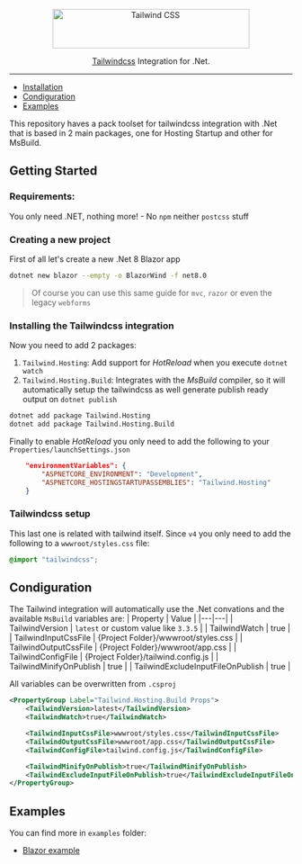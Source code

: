 <p align="center">
  <a href="https://tailwindcss.com" target="_blank">
    <picture>
      <source media="(prefers-color-scheme: dark)" srcset="https://raw.githubusercontent.com/tailwindlabs/tailwindcss/HEAD/.github/logo-dark.svg">
      <source media="(prefers-color-scheme: light)" srcset="https://raw.githubusercontent.com/tailwindlabs/tailwindcss/HEAD/.github/logo-light.svg">
      <img alt="Tailwind CSS" src="https://raw.githubusercontent.com/tailwindlabs/tailwindcss/HEAD/.github/logo-light.svg" width="350" height="70" style="max-width: 100%;">
    </picture>
  </a>
</p>

<p align="center">
  <a href="https://tailwindcss.com">Tailwindcss</a> Integration for .Net.
</p>

------
- [Installation](installing-the-tailwindcss-integration)
- [Condiguration](#condiguration)
- [Examples](#examples)

This repository haves a pack toolset for tailwindcss integration with .Net that is based in 2 main packages, one for Hosting Startup and other for MsBuild.

## Getting Started

### Requirements:

You only need .NET, nothing more! - No `npm` neither `postcss` stuff

### Creating a new project

First of all let's create a new .Net 8 Blazor app
```bash
dotnet new blazor --empty -o BlazorWind -f net8.0
```
>Of course you can use this same guide for `mvc`, `razor` or even the legacy `webforms`

### Installing the Tailwindcss integration

Now you need to add 2 packages:

1. `Tailwind.Hosting`: Add support for *HotReload* when you execute `dotnet watch`
2. `Tailwind.Hosting.Build`: Integrates with the *MsBuild* compiler, so it will automatically setup the tailwindcss as well generate publish ready output on `dotnet publish`
```bash
dotnet add package Tailwind.Hosting
dotnet add package Tailwind.Hosting.Build
```
Finally to enable *HotReload* you only need to add the following to your `Properties/launchSettings.json`
```json
    "environmentVariables": {
        "ASPNETCORE_ENVIRONMENT": "Development",
        "ASPNETCORE_HOSTINGSTARTUPASSEMBLIES": "Tailwind.Hosting"
    }
````

### Tailwindcss setup

This last one is related with tailwind itself. Since `v4` you only need to add the following to a `wwwroot/styles.css` file:
```css
@import "tailwindcss";
```

## Condiguration
The Tailwind integration will automatically use the .Net convations and the available `MsBuild` variables are:
| Property | Value |
|---|---|
| TailwindVersion | `latest` or custom value like `3.3.5`  |
| TailwindWatch | true |
| TailwindInputCssFile | {Project Folder}/wwwroot/styles.css |
| TailwindOutputCssFile | {Project Folder}/wwwroot/app.css |
| TailwindConfigFile | {Project Folder}/tailwind.config.js |
| TailwindMinifyOnPublish | true |
| TailwindExcludeInputFileOnPublish | true |

All variables can be overwritten from `.csproj`
```xml
<PropertyGroup Label="Tailwind.Hosting.Build Props">
    <TailwindVersion>latest</TailwindVersion>
    <TailwindWatch>true</TailwindWatch>

    <TailwindInputCssFile>wwwroot/styles.css</TailwindInputCssFile>
    <TailwindOutputCssFile>wwwroot/app.css</TailwindOutputCssFile>
    <TailwindConfigFile>tailwind.config.js</TailwindConfigFile>

    <TailwindMinifyOnPublish>true</TailwindMinifyOnPublish>
    <TailwindExcludeInputFileOnPublish>true</TailwindExcludeInputFileOnPublish>
</PropertyGroup>
```

## Examples
You can find more in `examples` folder:
- [Blazor example](examples/Blazor/Blazor.csproj)

